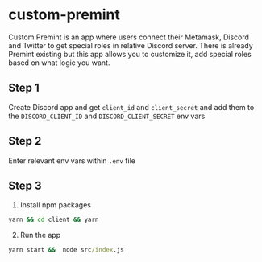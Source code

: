 # custom-premint

Custom Premint is an app where users connect their Metamask, Discord and Twitter to get special roles in relative Discord server.
There is already Premint existing but this app allows you to customize it, add special roles based on what logic you want.

## Step 1

Create Discord app and get `client_id` and `client_secret` and add them to the `DISCORD_CLIENT_ID` and `DISCORD_CLIENT_SECRET` env vars

## Step 2

Enter relevant env vars within `.env` file

## Step 3

1. Install npm packages

```bat
yarn && cd client && yarn

```

2. Run the app

```bat
yarn start &&  node src/index.js

```
